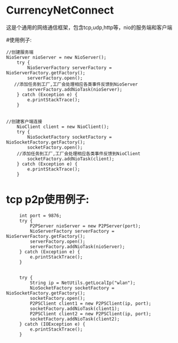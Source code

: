 # CurrencyNetConnect
这是个通用的网络通信框架，包含tcp,udp,http等，nio的服务端和客户端


#使用例子:

	//创建服务端
	NioServer nioServer = new NioServer();
        try {
            NioServerFactory serverFactory = NioServerFactory.getFactory();
            serverFactory.open();
	   //添加任务到工厂,工厂会处理相应各类事件反馈到NioServer
            serverFactory.addNioTask(nioServer);
        } catch (Exception e) {
            e.printStackTrace();
        }
	

	//创建客户端连接		
        NioClient client = new NioClient();
        try {
            NioSocketFactory socketFactory = NioSocketFactory.getFactory();
            socketFactory.open();
	    //添加任务到工厂,工厂会处理相应各类事件反馈到NioClient
            socketFactory.addNioTask(client);
        } catch (Exception e) {
            e.printStackTrace();
        }
        
        
# tcp p2p使用例子:
     
     
         int port = 9876;
         try {
             P2PServer nioServer = new P2PServer(port);
             NioServerFactory serverFactory = NioServerFactory.getFactory();
             serverFactory.open();
             serverFactory.addNioTask(nioServer);
         } catch (Exception e) {
             e.printStackTrace();
         }
     
     
         try {
             String ip = NetUtils.getLocalIp("wlan");
             NioSocketFactory socketFactory = NioSocketFactory.getFactory();
             socketFactory.open();
             P2PSClient client1 = new P2PSClient(ip, port);
             socketFactory.addNioTask(client1);
             P2PSClient client2 = new P2PSClient(ip, port);
             socketFactory.addNioTask(client2);
         } catch (IOException e) {
             e.printStackTrace();
         }
